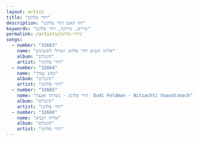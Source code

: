 ```yaml
---
layout: artist
title: "דודי פלדמן"
description: "דף האמן דודי פלדמן"
keywords: "שירים, מוזיקה, דודי פלדמן"
permalink: /artists/דודי-פלדמן/
songs:
  - number: "32663"
    name: "אליהו הנביא דודי פלדמן ושרולי ליפשיטש"
    album: "סינגלים"
    artist: "דודי פלדמן"
  - number: "32664"
    name: "בקש עבדך"
    album: "סינגלים"
    artist: "דודי פלדמן"
  - number: "32665"
    name: "דודי פלדמן - ניצחתי ואנצח  Dudi Feldman - Nitzachti Vaanatzeach"
    album: "סינגלים"
    artist: "דודי פלדמן"
  - number: "32666"
    name: "אליהו הנביא"
    album: "סינגלים"
    artist: "דודי פלדמן"
---
```

